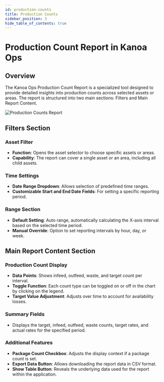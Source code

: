 ```yaml
---
id: production-counts
title: Production Counts
sidebar_position: 3
hide_table_of_contents: true
---
```


# Production Count Report in Kanoa Ops

## Overview

The Kanoa Ops Production Count Report is a specialized tool designed to provide detailed insights into production counts across selected assets or areas. The report is structured into two main sections: Filters and Main Report Content.

![Production Counts Report](/img/ops-analytics-production-counts.png)

## Filters Section

### Asset Filter
- **Function**: Opens the asset selector to choose specific assets or areas.
- **Capability**: The report can cover a single asset or an area, including all child assets.

### Time Settings
- **Date Range Dropdown**: Allows selection of predefined time ranges.
- **Customizable Start and End Date Fields**: For setting a specific reporting period.

### Range Section
- **Default Setting**: Auto range, automatically calculating the X-axis interval based on the selected time period.
- **Manual Override**: Option to set reporting intervals by hour, day, or week.

## Main Report Content Section

### Production Count Display
- **Data Points**: Shows infeed, outfeed, waste, and target count per interval.
- **Toggle Function**: Each count type can be toggled on or off in the chart by clicking on the legend.
- **Target Value Adjustment**: Adjusts over time to account for availability losses.

### Summary Fields
- Displays the target, infeed, outfeed, waste counts, target rates, and actual rates for the specified period.

### Additional Features
- **Package Count Checkbox**: Adjusts the display context if a package count is set.
- **Export Data Button**: Allows downloading the report data in CSV format.
- **Show Table Button**: Reveals the underlying data used for the report within the application.
